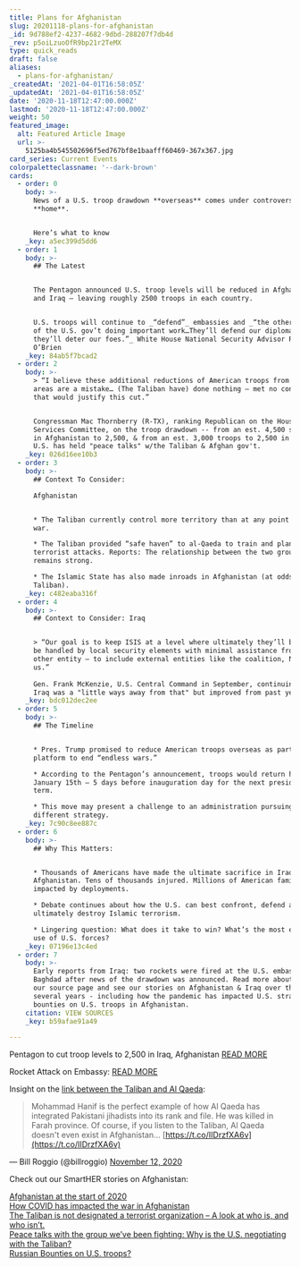 ```yaml
---
title: Plans for Afghanistan
slug: 20201118-plans-for-afghanistan
_id: 9d788ef2-4237-4682-9dbd-288207f7db4d
_rev: p5oiLzuoOfR9bp21r2TeMX
type: quick_reads
draft: false
aliases:
  - plans-for-afghanistan/
_createdAt: '2021-04-01T16:58:05Z'
_updatedAt: '2021-04-01T16:58:05Z'
date: '2020-11-18T12:47:00.000Z'
lastmod: '2020-11-18T12:47:00.000Z'
weight: 50
featured_image:
  alt: Featured Article Image
  url: >-
    5125ba4b545502696f5ed767bf8e1baafff60469-367x367.jpg
card_series: Current Events
colorpaletteclassname: '--dark-brown'
cards:
  - order: 0
    body: >-
      News of a U.S. troop drawdown **overseas** comes under controversy here at
      **home**.


      Here’s what to know
    _key: a5ec399d5dd6
  - order: 1
    body: >-
      ## The Latest


      The Pentagon announced U.S. troop levels will be reduced in Afghanistan
      and Iraq – leaving roughly 2500 troops in each country.


      U.S. troops will continue to _“defend”_ embassies and _“the other agencies
      of the U.S. gov’t doing important work…They’ll defend our diplomats and
      they’ll deter our foes.”_ White House National Security Advisor Robert
      O’Brien
    _key: 84ab5f7bcad2
  - order: 2
    body: >-
      > “I believe these additional reductions of American troops from terrorist
      areas are a mistake… (The Taliban have) done nothing — met no condition —
      that would justify this cut.”


      Congressman Mac Thornberry (R-TX), ranking Republican on the House Armed
      Services Committee, on the troop drawdown -- from an est. 4,500 soldiers
      in Afghanistan to 2,500, & from an est. 3,000 troops to 2,500 in Iraq. The
      U.S. has held "peace talks" w/the Taliban & Afghan gov't.
    _key: 026d16ee10b3
  - order: 3
    body: >-
      ## Context To Consider:  

      Afghanistan


      * The Taliban currently control more territory than at any point in the
      war.

      * The Taliban provided “safe haven” to al-Qaeda to train and plan the 9/11
      terrorist attacks. Reports: The relationship between the two groups
      remains strong.

      * The Islamic State has also made inroads in Afghanistan (at odds w/the
      Taliban).
    _key: c482eaba316f
  - order: 4
    body: >-
      ## Context to Consider: Iraq


      > “Our goal is to keep ISIS at a level where ultimately they’ll be able to
      be handled by local security elements with minimal assistance from any
      other entity — to include external entities like the coalition, NATO, or
      us.”  
        
      Gen. Frank McKenzie, U.S. Central Command in September, continuing that
      Iraq was a "little ways away from that" but improved from past years.
    _key: bdc012dec2ee
  - order: 5
    body: >-
      ## The Timeline


      * Pres. Trump promised to reduce American troops overseas as part of his
      platform to end “endless wars.”

      * According to the Pentagon’s announcement, troops would return home by
      January 15th – 5 days before inauguration day for the next presidential
      term.

      * This move may present a challenge to an administration pursuing a
      different strategy.
    _key: 7c90c8ee887c
  - order: 6
    body: >-
      ## Why This Matters:


      * Thousands of Americans have made the ultimate sacrifice in Iraq &
      Afghanistan. Tens of thousands injured. Millions of American families
      impacted by deployments.

      * Debate continues about how the U.S. can best confront, defend against &
      ultimately destroy Islamic terrorism.

      * Lingering question: What does it take to win? What’s the most effective
      use of U.S. forces?
    _key: 07196e13c4ed
  - order: 7
    body: >-
      Early reports from Iraq: two rockets were fired at the U.S. embassy in
      Baghdad after news of the drawdown was announced. Read more about why on
      our source page and see our stories on Afghanistan & Iraq over the last
      several years - including how the pandemic has impacted U.S. strategy to
      bounties on U.S. troops in Afghanistan.
    citation: VIEW SOURCES
    _key: b59afae91a49

---
```

Pentagon to cut troop levels to 2,500 in Iraq, Afghanistan [READ MORE](https://apnews.com/article/dod-cut-troop-level-iraq-afghanistan-f386726f79ac6c65be97211d3a89b12d)

Rocket Attack on Embassy: [READ MORE](https://nypost.com/2020/11/17/rockets-strike-near-us-embassy-in-baghdad-iraqi-officials/)

Insight on the [link between the Taliban and Al Qaeda](https://www.longwarjournal.org/archives/2020/11/veteran-al-qaeda-leader-killed-in-western-afghanistan.php):

> Mohammad Hanif is the perfect example of how Al Qaeda has integrated Pakistani jihadists into its rank and file. He was killed in Farah province. Of course, if you listen to the Taliban, Al Qaeda doesn't even exist in Afghanistan… [https://t.co/IIDrzfXA6v](https://t.co/IIDrzfXA6v)  
  
  
  
— Bill Roggio (@billroggio) [November 12, 2020](https://twitter.com/billroggio/status/1326920538502160385?ref_src=twsrc%5Etfw)



Check out our SmartHER stories on Afghanistan:

[Afghanistan at the start of 2020](https://www.smarthernews.com/afghanistan-2020/)  
[How COVID has impacted the war in Afghanistan](https://www.smarthernews.com/americas-longest-war-during-wartime-with-covid/)  
[The Taliban is not designated a terrorist organization – A look at who is, and who isn’t.](https://www.smarthernews.com/terrorist-designations-whos-in-whos-out/)  
[Peace talks with the group we’ve been fighting: ](https://www.smarthernews.com/19-01-29-afghanistan-peace-deal/)[Why is the U.S. negotiating with the Taliban?](https://www.smarthernews.com/19-01-29-afghanistan-peace-deal/)  
[Russian Bounties on U.S. troops?](https://www.smarthernews.com/russia-afghanistan-cash-rewards/)